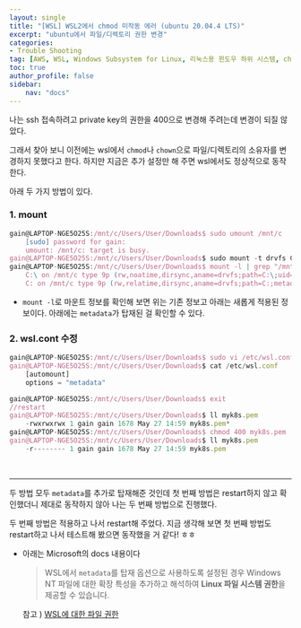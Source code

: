 ```yaml
---
layout: single
title: "[WSL] WSL2에서 chmod 미작동 에러 (ubuntu 20.04.4 LTS)"
excerpt: "ubuntu에서 파일/디렉토리 권한 변경"
categories:
- Trouble Shooting
tag: [AWS, WSL, Windows Subsystem for Linux, 리눅스용 윈도우 하위 시스템, chmod, 파일 권한, chown, microsoft, window, ubuntu 20.04.4 LTS, chmod 400, chmod -x, chmod 777, SSH, private key,metadata, wsl.conf, mount]
toc: true
author_profile: false
sidebar:
    nav: "docs"
---
```


나는 ssh 접속하려고 private key의 권한을 400으로 변경해 주려는데 변경이 되질 않았다.

그래서 찾아 보니 이전에는 wsl에서 `chmod`나 `chown`으로 파일/디렉토리의 소유자를 변경하지 못했다고 한다. 하지만 지금은 추가 설정만 해 주면 wsl에서도 정상적으로 동작한다.

아래 두 가지 방법이 있다.  


### 1. mount

```jsx
gain@LAPTOP-NGE5O25S:/mnt/c/Users/User/Downloads$ sudo umount /mnt/c
	[sudo] password for gain: 
	umount: /mnt/c: target is busy.
gain@LAPTOP-NGE5O25S:/mnt/c/Users/User/Downloads$ sudo mount -t drvfs C: /mnt/c -o metadata
gain@LAPTOP-NGE5O25S:/mnt/c/Users/User/Downloads$ mount -l | grep "/mnt/c"
	C:\ on /mnt/c type 9p (rw,noatime,dirsync,aname=drvfs;path=C:\;uid=1000;gid=1000;symlinkroot=/mnt/,mmap,access=client,msize=65536,trans=fd,rfd=8,wfd=8)
	C: on /mnt/c type 9p (rw,relatime,dirsync,aname=drvfs;path=C:;metadata;symlinkroot=/mnt/,mmap,access=client,msize=65536,trans=fd,rfd=3,wfd=3)
```

- `mount -l`로 마운트 정보를 확인해 보면 위는 기존 정보고 아래는 새롭게 적용된 정보이다. 아래에는 `metadata`가 탑재된 걸 확인할 수 있다.

### 2. wsl.cont 수정

```jsx
gain@LAPTOP-NGE5O25S:/mnt/c/Users/User/Downloads$ sudo vi /etc/wsl.conf
gain@LAPTOP-NGE5O25S:/mnt/c/Users/User/Downloads$ cat /etc/wsl.conf
	[automount]
	options = "metadata"

gain@LAPTOP-NGE5O25S:/mnt/c/Users/User/Downloads$ exit
//restart
gain@LAPTOP-NGE5O25S:/mnt/c/Users/User/Downloads$ ll myk8s.pem
	-rwxrwxrwx 1 gain gain 1678 May 27 14:59 myk8s.pem*
gain@LAPTOP-NGE5O25S:/mnt/c/Users/User/Downloads$ chmod 400 myk8s.pem 
gain@LAPTOP-NGE5O25S:/mnt/c/Users/User/Downloads$ ll myk8s.pem                            
	-r-------- 1 gain gain 1678 May 27 14:59 myk8s.pem
```
<br>

---
두 방법 모두 `metadata`를 추가로 탑재해준 것인데 첫 번째 방법은 restart하지 않고 확인했더니 제대로 동작하지 않아 나는 두 번째 방법으로 진행했다.

두 번째 방법은 적용하고 나서 restart해 주었다. 지금 생각해 보면 첫 번째 방법도 restart하고 나서 테스트해 봤으면 동작했을 거 같다! ㅎㅎ

- 아래는 Microsoft의 docs 내용이다
    
    > WSL에서 `metadata`를 탑재 옵션으로 사용하도록 설정된 경우 Windows NT 파일에 대한 확장 특성을 추가하고 해석하여 **Linux 파일 시스템 권한**을 제공할 수 있습니다.
    > 
    
    참고 ) [WSL에 대한 파일 권한](https://docs.microsoft.com/ko-kr/windows/wsl/file-permissions)
    
